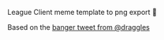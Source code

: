 League Client meme template to png export 🤠

Based on the [banger tweet from @draggles](https://twitter.com/draggles/status/1548006910405709824/photo/1)
